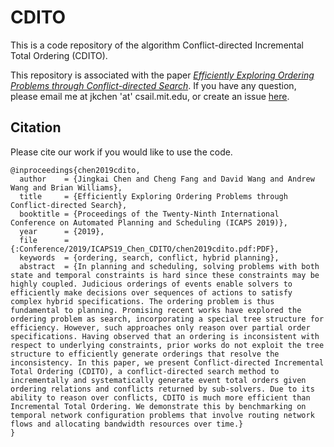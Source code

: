 # CDITO

This is a code repository of the algorithm Conflict-directed Incremental Total Ordering (CDITO).

This repository is associated with the paper [_Efficiently Exploring Ordering Problems through Conflict-directed Search_](http://mers-papers.csail.mit.edu/Conference/2019/ICAPS19_Chen_CDITO/chen2019cdito.pdf). If you have any question, please email me at jkchen 'at' csail.mit.edu, or create an issue [here](https://github.com/jkchengh/CDITO/issues).

## Citation
Please cite our work if you would like to use the code.
```
@inproceedings{chen2019cdito,
  author    = {Jingkai Chen and Cheng Fang and David Wang and Andrew Wang and Brian Williams},
  title     = {Efficiently Exploring Ordering Problems through Conflict-directed Search},
  booktitle = {Proceedings of the Twenty-Ninth International Conference on Automated Planning and Scheduling (ICAPS 2019)},
  year      = {2019},
  file      = {:Conference/2019/ICAPS19_Chen_CDITO/chen2019cdito.pdf:PDF},
  keywords  = {ordering, search, conflict, hybrid planning},
  abstract  = {In planning and scheduling, solving problems with both state and temporal constraints is hard since these constraints may be highly coupled. Judicious orderings of events enable solvers to efficiently make decisions over sequences of actions to satisfy complex hybrid specifications. The ordering problem is thus fundamental to planning. Promising recent works have explored the ordering problem as search, incorporating a special tree structure for efficiency. However, such approaches only reason over partial order specifications. Having observed that an ordering is inconsistent with respect to underlying constraints, prior works do not exploit the tree structure to efficiently generate orderings that resolve the inconsistency. In this paper, we present Conflict-directed Incremental Total Ordering (CDITO), a conflict-directed search method to incrementally and systematically generate event total orders given ordering relations and conflicts returned by sub-solvers. Due to its ability to reason over conflicts, CDITO is much more efficient than Incremental Total Ordering. We demonstrate this by benchmarking on temporal network configuration problems that involve routing network flows and allocating bandwidth resources over time.}
}
```
